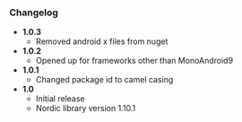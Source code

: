 ### Changelog
- **1.0.3**
   - Removed android x files from nuget
- **1.0.2**
   - Opened up for frameworks other than MonoAndroid9
- **1.0.1**
   - Changed package id to camel casing
- **1.0**
   - Initial release
   - Nordic library version 1.10.1
